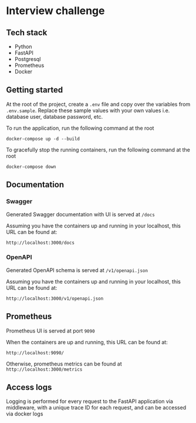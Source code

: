 # Interview challenge

## Tech stack
- Python
- FastAPI
- Postgresql
- Prometheus
- Docker

## Getting started
At the root of the project, create a `.env` file and copy over the variables from `.env.sample`. Replace these sample values with your own values i.e. database user, database password, etc. 

To run the application, run the following command at the root
```
docker-compose up -d --build
```
To gracefully stop the running containers, run the following command at the root
```
docker-compose down
```

## Documentation
### Swagger
Generated Swagger documentation with UI is served at `/docs`

Assuming you have the containers up and running in your localhost, this URL can be found at:
```
http://localhost:3000/docs
```
### OpenAPI
Generated OpenAPI schema is served at `/v1/openapi.json`

Assuming you have the containers up and running in your localhost, this URL can be found at:
```
http://localhost:3000/v1/openapi.json
```

## Prometheus
Prometheus UI is served at port `9090`

When the containers are up and running, this URL can be found at:
```
http://localhost:9090/
```
Otherwise, prometheus metrics can be found at `http://localhost:3000/metrics`

## Access logs
Logging is performed for every request to the FastAPI application via middleware, with a unique trace ID for each request, and can be accessed via docker logs


